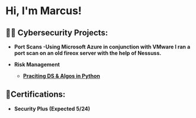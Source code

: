 <h1>Hi, I'm Marcus!
<h2>👨‍💻 Cybersecurity Projects:</h2>

- <b>Port Scans<b>
  -<b>Using Microsoft Azure in conjunction with VMware I ran a port scan on an old fireox server with the help of Nessuss.<b>

- <b>Risk Management</b>
  - [Praciting DS & Algos in Python](https://github.com/joshmadakor1/Algorithms-Practice)
 
<h2>📃Certifications:</h2>

  - <b>Security Plus (Expected 5/24)<b>



